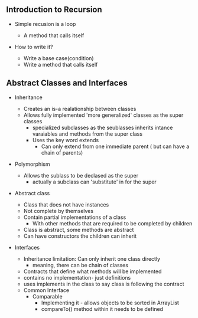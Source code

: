## Introduction to Recursion

- Simple recusion is a loop
  - A method that calls itself

- How to write it?
  - Write a base case(condition)
  - Write a method that calls itself

## Abstract Classes and Interfaces

- Inheritance
  - Creates an is-a realationship between classes
  - Allows fully implemented 'more generalized' classes as the super classes
    - specialized subclasses as the seublasses inherits intance varaiables and methods from the super class
    - Uses the key word extends
      - Can only extend from one immediate parent ( but can have a chain of parents)
- Polymorphism 
  - Allows the sublass to be declased as the super
    - actually a subclass can 'substitute' in for the super

- Abstract class
  - Class that does not have instances
  - Not complete by themselves
  - Contain partial implementations of a class
    - With other methods that are required to be completed by children
  - Class is abstract, some methods are abstract
  - Can have constructors the children can inherit

- Interfaces
  - Inheritance limitation: Can only inherit one class directly
    - meaning, there can be chain of classes
  - Contracts that define what methods will be implemented
  - contains no implementation- just definitions
  - uses implements in the class to say class is following the contract
  - Common Interface
    - Comparable
      - Implementing it - allows objects to be sorted in ArrayList
      - compareTo() method within it needs to be defined 